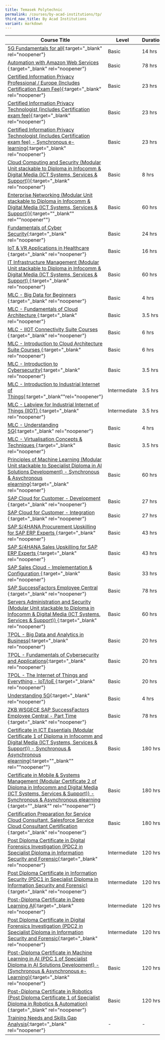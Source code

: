 ```yaml
---
title: Temasek Polytechnic
permalink: /courses/by-acad-institutions/tp/
third_nav_title: By Acad Institutions
variant: markdown
---
```

|Course Title  | Level | Duration |
| - | - | - | 
|[5G Fundamentals for all](https://www.tp.edu.sg/schools-and-courses/adult-learners/all-courses/skillsfuture-series/5g-fundamentals-for-all.html#course-overview){:target="_blank" rel="noopener"} |Basic|14 hrs |
|[Automation with Amazon Web Services ](){:target="_blank" rel="noopener"} |Basic|78 hrs |
|[Certified Information Privacy Professional / Europe (Includes Certification Exam Fee)](https://www.tp.edu.sg/schools-and-courses/adult-learners/all-courses/industry-specific-courses/sii-courses/certified-information-privacy-professional.html){:target="_blank" rel="noopener"} |Basic|23 hrs |
|[Certified Information Privacy Technologist (includes Certification exam fee)](https://www.tp.edu.sg/schools-and-courses/adult-learners/all-courses/industry-specific-courses/sii-courses/certified-information-privacy-technologist.html){:target="_blank" rel="noopener"} |Basic|23 hrs |
|[Certified Information Privacy Technologist (includes Certification exam fee) - Synchronous e-learning](https://www.tp.edu.sg/schools-and-courses/adult-learners/all-courses/industry-specific-courses/sii-courses/certified-information-privacy-technologist.html){:target="_blank" rel="noopener"} |Basic|23 hrs |
|[Cloud Computing and Security (Modular Unit stackable to Diploma in Infocomm & Digital Media (ICT Systems, Services & Support))](https://www.tp.edu.sg/schools-and-courses/adult-learners/all-courses/industry-specific-courses/skills-based-modular-courses/stackable-modular-courses/cloud-computing-and-security.html){:target="_blank" rel="noopener"} |Basic|8 hrs |
|[Enterprise Networking (Modular Unit stackable to Diploma in Infocomm & Digital Media (ICT Systems, Services & Support))](https://www.tp.edu.sg/schools-and-courses/adult-learners/all-courses/industry-specific-courses/skills-based-modular-courses/stackable-modular-courses/copy-of-basic-it-security.html ){:target=""_blank"" rel=""noopener""} |Basic|60 hrs |
|[Fundamentals of Cyber Security](https://www.tp.edu.sg/schools-and-courses/adult-learners/all-courses/skillsfuture-series/fundamentals-of-cyber-security.html){:target="_blank" rel="noopener"} |Basic|24 hrs |
|[IoT & VR Applications in Healthcare ](https://www.tp.edu.sg/schools-and-courses/adult-learners/all-courses/skillsfuture-series/iot-and-vr-applications-in-healthcare.html){:target="_blank" rel="noopener"} |Basic|16 hrs |
|[IT Infrastructure Management (Modular Unit stackable to Diploma in Infocomm & Digital Media (ICT Systems, Services & Support) ](https://www.tp.edu.sg/schools-and-courses/adult-learners/all-courses/part-time-diploma-post-diploma-courses/infocomm-and-digital-media-ict-systems-services-and-support.html){:target="_blank" rel="noopener"} |Basic|60 hrs |
|[MLC - Big Data for Beginners ](https://www.tp.edu.sg/schools-and-courses/adult-learners/all-courses/online-learning/micro-learning-courses/big-data-for-beginners.html){:target="_blank" rel="noopener"} |Basic|4 hrs |
|[MLC - Fundamentals of Cloud Architecture ](https://www.tp.edu.sg/schools-and-courses/adult-learners/all-courses/online-learning/micro-learning-courses/suite-courses/fundamentals-of-cloud-architecture.html){:target="_blank" rel="noopener"} |Basic|3.5 hrs |
|[MLC - IIOT Connectivity Suite Courses ](https://www.tp.edu.sg/schools-and-courses/adult-learners/all-courses/online-learning/micro-learning-courses/suite-courses/introduction-to-industrial-internet-of-things-iiot.html){:target="_blank" rel="noopener"} |Basic|6 hrs |
|[MLC - Introduction to Cloud Architecture Suite Courses ](https://www.tp.edu.sg/schools-and-courses/adult-learners/all-courses/online-learning/micro-learning-courses/suite-courses/fundamentals-of-cloud-architecture.html){:target="_blank" rel="noopener"} |Basic|6 hrs |
|[MLC - Introduction to Cybersecurity](https://www.tp.edu.sg/schools-and-courses/adult-learners/all-courses/online-learning/micro-learning-courses/introduction-to-cybersecurity.html){:target="_blank" rel="noopener"} |Basic|3.5 hrs |
|[MLC - Introduction to Industrial Internet of Things](https://www.tp.edu.sg/schools-and-courses/adult-learners/all-courses/online-learning/micro-learning-courses/suite-courses/introduction-to-industrial-internet-of-things-iiot.html){:target="_blank""rel="noopener"} |Intermediate|3.5 hrs |
|[MLC - Labview for Industrial Internet of Things (IIOT) ](https://www.tp.edu.sg/schools-and-courses/adult-learners/all-courses/online-learning/micro-learning-courses/suite-courses/labview-for-industrial-internet-of-things-iiot.html){:target="_blank" rel="noopener"} |Intermediate|3.5 hrs |
|[MLC - Understanding 5G](https://www.tp.edu.sg/schools-and-courses/adult-learners/all-courses/online-learning/micro-learning-courses/understanding-5g.html){:target="_blank" rel="noopener"} |Basic|4 hrs |
|[MLC - Virtualisation Concepts & Techniques ](https://www.tp.edu.sg/schools-and-courses/adult-learners/all-courses/online-learning/micro-learning-courses/suite-courses/virtualisation-concepts-n-techniques.html){:target="_blank" rel="noopener"} |Basic|3.5 hrs |
|[Principles of Machine Learning (Modular Unit stackable to Specialist Diploma in AI Solutions Development) - Synchronous & Asychronous elearning](https://www.tp.edu.sg/schools-and-courses/adult-learners/all-courses/part-time-diploma-post-diploma-courses/specialist-diploma-in-ai-solutions-development.html){:target="_blank" rel="noopener"} |Basic|60 hrs |
|[SAP Cloud for Customer - Development ](https://sapforgrowth.com/skillsuniversity/){:target="_blank" rel="noopener"} |Basic|27 hrs |
|[SAP Cloud for Customer - Integration ](https://sapforgrowth.com/skillsuniversity/){:target="_blank" rel="noopener"} |Basic|27 hrs |
|[SAP S/4HANA Procurement Upskilling for SAP ERP Experts ](https://sapforgrowth.com/skillsuniversity/){:target="_blank" rel="noopener"} |Basic|43 hrs |
|[SAP S/4HANA Sales Upskilling for SAP ERP Experts ](https://sapforgrowth.com/skillsuniversity/){:target="_blank" rel="noopener"} |Basic|43 hrs |
|[SAP Sales Cloud - Implementation & Configuration ](https://sapforgrowth.com/skillsuniversity/){:target="_blank" rel="noopener"} |Basic|33 hrs |
|[SAP SuccessFactors Employee Central ](https://sapforgrowth.com/skillsuniversity/){:target="_blank" rel="noopener"} |Basic|78 hrs |
|[Servers Administration and Security (Modular Unit stackable to Diploma in Infocomm & Digital Media (ICT Systems, Services & Support)) ](https://www.tp.edu.sg/schools-and-courses/adult-learners/all-courses/part-time-diploma-post-diploma-courses/infocomm-and-digital-media-ict-systems-services-and-support.html){:target="_blank" rel="noopener"} |Basic|60 hrs |
|[TPOL - Big Data and Analytics in Business](https://www.tp.edu.sg/schools-and-courses/adult-learners/all-courses/online-learning/online-courses/big-data-and-analytics-in-business.html){:target="_blank" rel="noopener"} |Basic|20 hrs |
|[TPOL - Fundamentals of Cybersecurity and Applications](https://www.tp.edu.sg/schools-and-courses/adult-learners/all-courses/online-learning/online-courses/fundamentals-of-cybersecurity-and-applications.html){:target="_blank" rel="noopener"} |Basic|20 hrs |
|[TPOL - The Internet of Things and Everything - IoT/IoE ](https://www.tp.edu.sg/schools-and-courses/adult-learners/all-courses/online-learning/online-courses/the-internet-of-things-and-everything-iot-ioe.html){:target="_blank" rel="noopener"} |Basic|20 hrs |
|[Understanding 5G](https://www.tp.edu.sg/schools-and-courses/adult-learners/all-courses/online-learning/micro-learning-courses/understanding-5g.html){:target="_blank" rel="noopener"} |Basic|4 hrs |
|[ZKB WSGECE SAP SuccessFactors Employee Central - Part Time ](https://sapforgrowth.com/skillsuniversity/){:target="_blank" rel="noopener"} |Basic|78 hrs |
|[Certificate in ICT Essentials (Modular Certificate 1 of Diploma in Infocomm and Digital Media (ICT Systems, Services & Support)) - Synchronous & Asynchronous elearning](https://www.tp.edu.sg/schools-and-courses/adult-learners/all-courses/part-time-diploma-post-diploma-courses/infocomm-and-digital-media-ict-systems-services-and-support.html){:target=""_blank"" rel=""noopener""} |Basic|180 hrs |"
|[Certificate in Mobile & Systems Management (Modular Certificate 2 of Diploma in Infocomm and Digital Media (ICT Systems, Services & Support)) - Synchronous & Asynchronous elearning ](https://www.tp.edu.sg/schools-and-courses/adult-learners/all-courses/part-time-diploma-post-diploma-courses/infocomm-and-digital-media-ict-systems-services-and-support.html){:target=""_blank"" rel=""noopener""} |Basic|180 hrs |"
|[Certification Preparation for Service Cloud Consultant, Salesforce Service Cloud Consultant Certification ](){:target="_blank" rel="noopener"} |Basic|180 hrs |
|[Post Diploma Certificate in Digital Forensics Investigation (PDC2 in Specialist Diploma in Information Security and Forensic](https://www.tp.edu.sg/schools-and-courses/adult-learners/all-courses/part-time-diploma-post-diploma-courses/specialist-diploma-in-information-security-and-forensics.html){:target="_blank" rel="noopener"} |Intermediate|120 hrs |
|[Post Diploma Certificate in Information Security (PDC1 in Specialist Diploma in Information Security and Forensic)](https://www.tp.edu.sg/schools-and-courses/adult-learners/all-courses/part-time-diploma-post-diploma-courses/specialist-diploma-in-information-security-and-forensics.html){:target="_blank" rel="noopener"} |Intermediate|120 hrs |
|[Post-Diploma Certificate in Deep Learning AI](https://www.tp.edu.sg/schools-and-courses/adult-learners/all-courses/part-time-diploma-post-diploma-courses/specialist-diploma-in-ai-solutions-development.html){:target="_blank" rel="noopener"} |Intermediate|120 hrs |
|[Post Diploma Certificate in Digital Forensics Investigation (PDC2 in Specialist Diploma in Information Security and Forensic](https://www.tp.edu.sg/schools-and-courses/adult-learners/all-courses/part-time-diploma-post-diploma-courses/specialist-diploma-in-information-security-and-forensics.html){:target="_blank" rel="noopener"} |Intermediate|120 hrs |
|[Post-Diploma Certificate in Machine Learning in AI (PDC 1 of Specialist Diploma in AI Solutions Development) - (Synchronous & Asynchronous e-Learning)](https://www.tp.edu.sg/schools-and-courses/adult-learners/all-courses/part-time-diploma-post-diploma-courses/specialist-diploma-in-ai-solutions-development.html){:target="_blank" rel="noopener"} |Basic|120 hrs |
|[Post-Diploma Certificate in Robotics (Post Diploma Certificate 1 of Specialist Diploma in Robotics & Automation) ](https://www.tp.edu.sg/schools-and-courses/adult-learners/all-courses/part-time-diploma-post-diploma-courses/specialist-diploma-in-robotics-and-automation.html){:target="_blank" rel="noopener"} |Basic|120 hrs |
|[Training Needs and Skills Gap Analysis](https://www.tp.edu.sg/schools-and-courses/adult-learners/all-courses/online-learning/micro-learning-courses/training-needs-analysis-work.html){:target="_blank" rel="noopener"} | - |- |